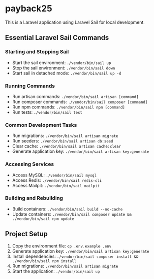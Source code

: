 # payback25

This is a Laravel application using Laravel Sail for local development.

## Essential Laravel Sail Commands

### Starting and Stopping Sail
- Start the sail environment: `./vendor/bin/sail up`
- Stop the sail environment: `./vendor/bin/sail down`
- Start sail in detached mode: `./vendor/bin/sail up -d`

### Running Commands
- Run artisan commands: `./vendor/bin/sail artisan [command]`
- Run composer commands: `./vendor/bin/sail composer [command]`
- Run npm commands: `./vendor/bin/sail npm [command]`
- Run tests: `./vendor/bin/sail test`

### Common Development Tasks
- Run migrations: `./vendor/bin/sail artisan migrate`
- Run seeders: `./vendor/bin/sail artisan db:seed`
- Clear cache: `./vendor/bin/sail artisan cache:clear`
- Generate application key: `./vendor/bin/sail artisan key:generate`

### Accessing Services
- Access MySQL: `./vendor/bin/sail mysql`
- Access Redis: `./vendor/bin/sail redis-cli`
- Access Mailpit: `./vendor/bin/sail mailpit`

### Building and Rebuilding
- Build containers: `./vendor/bin/sail build --no-cache`
- Update containers: `./vendor/bin/sail composer update && ./vendor/bin/sail npm update`

## Project Setup
1. Copy the environment file: `cp .env.example .env`
2. Generate application key: `./vendor/bin/sail artisan key:generate`
3. Install dependencies: `./vendor/bin/sail composer install && ./vendor/bin/sail npm install`
4. Run migrations: `./vendor/bin/sail artisan migrate`
5. Start the application: `./vendor/bin/sail up`